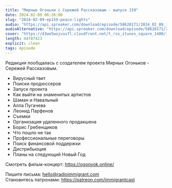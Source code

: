```yaml
---
title: "Мирные Огоньки с Сережей Рассказовым - выпуск 159"
date: 2024-02-09 06:26:00
slug: "2024-02-09-ep159-peace-lights"
audio: "https://api.spreaker.com/download/episode/58620171/2024_02_09_icast_ep159_peace_lights.mp3"
audioAlternative: "https://api.spreaker.com/download/episode/58620171/2024_02_09_icast_ep159_peace_lights.mp3"
cover: "https://d3wo5wojvuv7l.cloudfront.net/t_rss_itunes_square_1400/images.spreaker.com/original/7943bc6a7ef07466cfb12a077c73ee97.jpg"
length: 44707423
explicit: clean
tags: episode
---
```


Редакция пообщалась с создателем проекта Мирных Огоньков - Сережей Рассказовым.  
  
* Вирусный твит  
* Поиски продюссеров  
* Запуск проекта  
* Как выйти на знаменитых артистов  
* Шаман и Навальный  
* Алла Пугачева  
* Леонид Парфенов  
* Съемки  
* Организация удаленного продакшена  
* Борис Гребенщиков  
* Что пошло не так  
* Профессиональные переговоры  
* Поиск финансовой поддержки  
* Дистрибьюция  
* Планы на следующий Новый Год  
  
Смотреть фильм-концерт: https://ogonyok.online/  
  
Пишите письма: hello@radioimmigrant.com  
Становитесь патронами: https://patreon.com/immigrantcast
